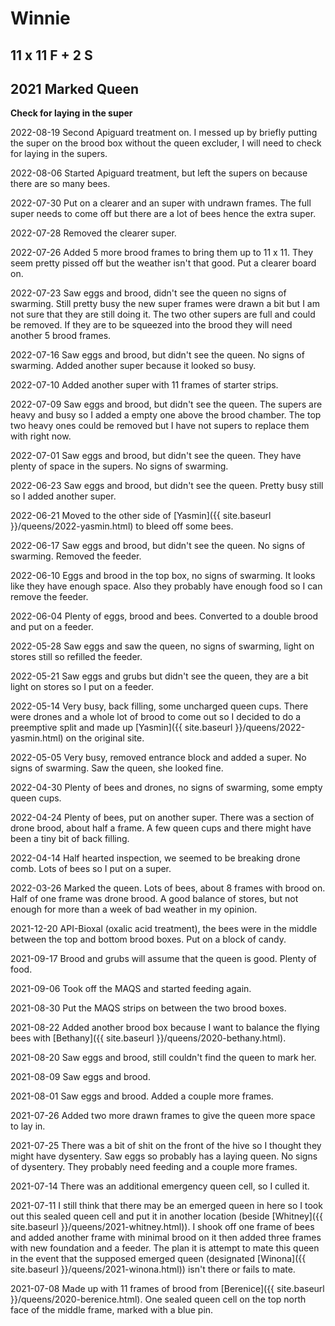 # Winnie

## 11 x 11 F + 2 S

## 2021 Marked Queen

**Check for laying in the super**

2022-08-19 Second Apiguard treatment on.  I messed up by briefly putting the super on the brood box without the queen excluder, I will need to check for laying in the supers.

2022-08-06 Started Apiguard treatment, but left the supers on because there are so many bees.

2022-07-30 Put on a clearer and an super with undrawn frames.  The full super needs to come off but there are a lot of bees hence the extra super.

2022-07-28 Removed the clearer super.

2022-07-26 Added 5 more brood frames to bring them up to 11 x 11.  They seem pretty pissed off but the weather isn't that good.  Put a clearer board on. 

2022-07-23 Saw eggs and brood, didn't see the queen no signs of swarming. Still pretty busy the new super frames were drawn a bit but I am not sure that they are still doing it.  The two other supers are full and could be removed.  If they are to be squeezed into the brood they will need another 5 brood frames.

2022-07-16 Saw eggs and brood, but didn't see the queen. No signs of swarming. Added another super because it looked so busy.

2022-07-10 Added another super with 11 frames of starter strips.

2022-07-09 Saw eggs and brood, but didn't see the queen. The supers are heavy and busy so I added a empty one above the brood chamber.  The top two heavy ones could be removed but I have not supers to replace them with right now.

2022-07-01 Saw eggs and brood, but didn't see the queen. They have plenty of space in the supers.  No signs of swarming.

2022-06-23 Saw eggs and brood, but didn't see the queen. Pretty busy still so I added another super.

2022-06-21 Moved to the other side of [Yasmin]({{ site.baseurl }}/queens/2022-yasmin.html) to bleed off some bees.

2022-06-17 Saw eggs and brood, but didn't see the queen.  No signs of swarming.  Removed the feeder.

2022-06-10 Eggs and brood in the top box, no signs of swarming.  It looks like they have enough space.  Also they probably have enough food so I can remove the feeder.

2022-06-04 Plenty of eggs, brood and bees.  Converted to a double brood and put on a feeder.

2022-05-28 Saw eggs and saw the queen, no signs of swarming, light on stores still so refilled the feeder.

2022-05-21 Saw eggs and grubs but didn't see the queen, they are a bit light on stores so I put on a feeder.

2022-05-14 Very busy, back filling, some uncharged queen cups.  There were drones and a whole lot of brood to come out so I decided to do a preemptive split and made up [Yasmin]({{ site.baseurl }}/queens/2022-yasmin.html) on the original site.

2022-05-05 Very busy, removed entrance block and added a super.  No signs of swarming.  Saw the queen, she looked fine.

2022-04-30 Plenty of bees and drones, no signs of swarming, some empty queen cups.

2022-04-24 Plenty of bees, put on another super.  There was a section of drone brood, about half a frame.  A few queen cups and there might have been a tiny bit of back filling.

2022-04-14 Half hearted inspection, we seemed to be breaking drone comb.  Lots of bees so I put on a super.

2022-03-26 Marked the queen.  Lots of bees, about 8 frames with brood on.  Half of one frame was drone brood.  A good balance of stores, but not enough for more than a week of bad weather in my opinion.

2021-12-20 API-Bioxal (oxalic acid treatment), the bees were in the middle between the top and bottom brood boxes.  Put on a block of candy.

2021-09-17 Brood and grubs will assume that the queen is good.  Plenty of food.

2021-09-06 Took off the MAQS and started feeding again.

2021-08-30 Put the MAQS strips on between the two brood boxes.

2021-08-22 Added another brood box because I want to balance the flying bees with [Bethany]({{ site.baseurl }}/queens/2020-bethany.html).

2021-08-20 Saw eggs and brood, still couldn't find the queen to mark her.

2021-08-09 Saw eggs and brood.

2021-08-01 Saw eggs and brood.  Added a couple more frames.

2021-07-26 Added two more drawn frames to give the queen more space to lay in.

2021-07-25 There was a bit of shit on the front of the hive so I thought they might have dysentery.  Saw eggs so probably has a laying queen.  No signs of dysentery.  They probably need feeding and a couple more frames.

2021-07-14 There was an additional emergency queen cell, so I culled it.

2021-07-11 I still think that there may be an emerged queen in here so I took out this sealed queen cell and put it in another location (beside [Whitney]({{ site.baseurl }}/queens/2021-whitney.html)).  I shook off one frame of bees and added another frame with minimal brood on it then added three frames with new foundation and a feeder.  The plan it is attempt to mate this queen in the event that the supposed emerged queen (designated [Winona]({{ site.baseurl }}/queens/2021-winona.html)) isn't there or fails to mate.

2021-07-08 Made up with 11 frames of brood from [Berenice]({{ site.baseurl }}/queens/2020-berenice.html).   One sealed queen cell on the top north face of the middle frame, marked with a blue pin.

